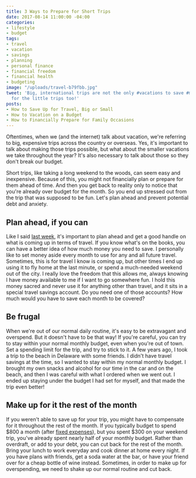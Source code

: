 ```yaml
---
title: 3 Ways to Prepare for Short Trips
date: 2017-08-14 11:00:00 -04:00
categories:
- lifestyle
- budget
tags:
- travel
- vacation
- savings
- planning
- personal finance
- financial freedom
- financial health
- budgeting
image: "/uploads/travel-b79fbb.jpg"
tweet: 'Big, international trips are not the only #vacations to save #money for. Plan
  for the little trips too!'
posts:
- How to Save Up for Travel, Big or Small
- How to Vacation on a Budget
- How to Financially Prepare for Family Occasions
---
```


Oftentimes, when we (and the internet) talk about vacation, we're referring to big, expensive trips across the country or overseas. Yes, it's important to talk about making those trips possible, but what about the smaller vacations we take throughout the year? It's also necessary to talk about those so they don't break our budget.

Short trips, like taking a long weekend to the woods, can seem easy and inexpensive. Because of this, you might not financially plan or prepare for them ahead of time. And then you get back to reality only to notice that you're already over budget for the month. So you end up stressed out from the trip that was supposed to be fun. Let's plan ahead and prevent potential debt and anxiety.

## Plan ahead, if you can

Like I said [last week](https://www.maggiegermano.com/blog/how-to-save-up-for-travel-big-or-small/), it's important to plan ahead and get a good handle on what is coming up in terms of travel. If you know what's on the books, you can have a better idea of how much money you need to save. I personally like to set money aside every month to use for any and all future travel. Sometimes, this is for travel I know is coming up, but other times I end up using it to fly home at the last minute, or spend a much-needed weekend out of the city. I really love the freedom that this allows me, always knowing I have money available to me if I want to go somewhere fun. I hold this money sacred and never use it for anything other than travel, and it sits in a special travel savings account. Do you need one of those accounts? How much would you have to save each month to be covered?

## Be frugal

When we're out of our normal daily routine, it's easy to be extravagant and overspend. But it doesn't have to be that way! If you're careful, you can try to stay within your normal monthly budget, even when you're out of town. Set a spending limit for the trip, and try to stick to it. A few years ago, I took a trip to the beach in Delaware with some friends. I didn't have travel savings at the time, so I wanted to stay within my normal monthly budget. I brought my own snacks and alcohol for our time in the car and on the beach, and then I was careful with what I ordered when we went out. I ended up staying under the budget I had set for myself, and that made the trip even better!

## Make up for it the rest of the month

If you weren't able to save up for your trip, you might have to compensate for it throughout the rest of the month. If you typically budget to spend $800 a month (after [fixed expenses](https://www.maggiegermano.com/blog/how-to-create-a-budget-that-works-for-you/)), but you spent $300 on your weekend trip, you've already spent nearly half of your monthly budget. Rather than overdraft, or add to your debt, you can cut back for the rest of the month. Bring your lunch to work everyday and cook dinner at home every night. If you have plans with friends, get a soda water at the bar, or have your friend over for a cheap bottle of wine instead. Sometimes, in order to make up for overspending, we need to shake up our normal routine and cut back.